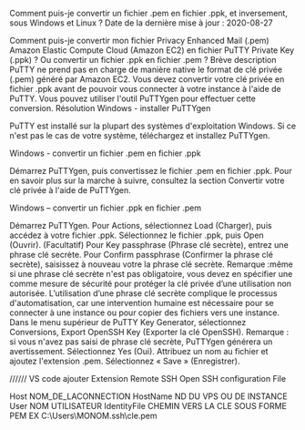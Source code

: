 
Comment puis-je convertir un fichier .pem en fichier .ppk, et inversement, sous Windows et Linux ?
Date de la dernière mise à jour : 2020-08-27

Comment puis-je convertir mon fichier Privacy Enhanced Mail (.pem) Amazon Elastic Compute Cloud (Amazon EC2) en fichier PuTTY Private Key (.ppk) ? Ou convertir un fichier .ppk en fichier .pem ?
Brève description
PuTTY ne prend pas en charge de manière native le format de clé privée (.pem) généré par Amazon EC2. Vous devez convertir votre clé privée en fichier .ppk avant de pouvoir vous connecter à votre instance à l'aide de PuTTY. Vous pouvez utiliser l'outil PuTTYgen pour effectuer cette conversion. 
Résolution
Windows - installer PuTTYgen

PuTTY est installé sur la plupart des systèmes d'exploitation Windows. Si ce n'est pas le cas de votre système, téléchargez et installez PuTTYgen.

Windows - convertir un fichier .pem en fichier .ppk

Démarrez PuTTYgen, puis convertissez le fichier .pem en fichier .ppk. Pour en savoir plus sur la marche à suivre, consultez la section Convertir votre clé privée à l'aide de PuTTYgen.

Windows – convertir un fichier .ppk en fichier .pem

Démarrez PuTTYgen. Pour Actions, sélectionnez Load (Charger), puis accédez à votre fichier .ppk.
Sélectionnez le fichier .ppk, puis Open (Ouvrir).
(Facultatif) Pour Key passphrase (Phrase clé secrète), entrez une phrase clé secrète. Pour Confirm passphrase (Confirmer la phrase clé secrète), saisissez à nouveau votre la phrase clé secrète.
Remarque :même si une phrase clé secrète n'est pas obligatoire, vous devez en spécifier une comme mesure de sécurité pour protéger la clé privée d’une utilisation non autorisée. L’utilisation d’une phrase clé secrète complique le processus d'automatisation, car une intervention humaine est nécessaire pour se connecter à une instance ou pour copier des fichiers vers une instance.
Dans le menu supérieur de PuTTY Key Generator, sélectionnez Conversions, Export OpenSSH Key (Exporter la clé OpenSSH).
Remarque : si vous n'avez pas saisi de phrase clé secrète, PuTTYgen générera un avertissement. Sélectionnez Yes (Oui).
Attribuez un nom au fichier et ajoutez l'extension .pem.
Sélectionnez « Save » (Enregistrer).


//////
VS code 
ajouter Extension Remote SSH
Open SSH configuration File

Host NOM_DE_LACONNECTION
    HostName ND DU VPS OU DE INSTANCE
    User NOM UTILISATEUR
    IdentityFile CHEMIN VERS LA CLE SOUS FORME PEM EX C:\Users\MONOM\.ssh\cle.pem


